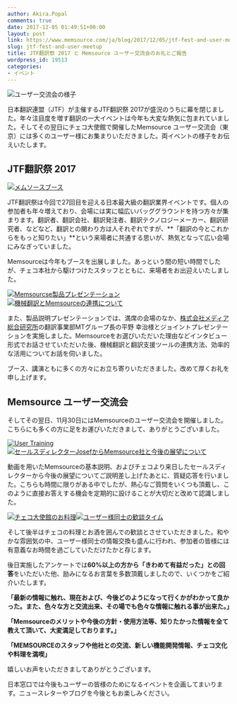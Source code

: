 ```yaml
---
author: Akira.Popal
comments: true
date: 2017-12-05 01:49:51+00:00
layout: post
link: https://www.memsource.com/ja/blog/2017/12/05/jtf-fest-and-user-meetup/
slug: jtf-fest-and-user-meetup
title: JTF翻訳祭 2017 と Memsource ユーザー交流会のお礼とご報告
wordpress_id: 19513
categories:
- イベント
---
```




![ユーザー交流会の様子](https://www.memsource.com/wp-content/uploads/2017/12/24259721_10155386747703439_209004266_o-e1512438524860-1024x894.jpg)

日本翻訳連盟（JTF）が主催するJTF翻訳祭 2017が盛況のうちに幕を閉じました。年々注目度を増す翻訳の一大イベントは今年も大変な熱気に包まれていました。そしてその翌日にチェコ大使館で開催したMemsource ユーザー交流会（東京）には多くのユーザー様にお集まりいただきました。両イベントの様子をお伝えいたします。

<!-- more -->


## 




## JTF翻訳祭 2017


[![メムソースブース](https://www.memsource.com/wp-content/uploads/2017/12/CIMG0686-1024x657.jpg)](https://www.memsource.com/wp-content/uploads/2017/12/CIMG0686.jpg)



JTF翻訳祭は今回で27回目を迎える日本最大級の翻訳業界イベントです。個人の参加者も年々増えており、会場には実に幅広いバッググラウンドを持つ方々が集まります。翻訳者、翻訳会社、翻訳発注者、翻訳テクノロジーメーカー、翻訳研究者、などなど、翻訳との関わり方は人それぞれですが、**「翻訳の今とこれからをもっと知りたい」**という来場者に共通する思いが、熱気となって広い会場にみなぎっていました。

Memsourceは今年もブースを出展しました。あっという間の短い時間でしたが、チェコ本社から駆けつけたスタッフとともに、来場者をお出迎えいたしました。

[![Memsourcse製品プレゼンテーション](https://www.memsource.com/wp-content/uploads/2017/12/CIMG0696-300x286.jpg)](https://www.memsource.com/wp-content/uploads/2017/12/CIMG0696.jpg)[![機械翻訳とMemsourceの連携について](https://www.memsource.com/wp-content/uploads/2017/12/CIMG0714-300x225.jpg)](https://www.memsource.com/wp-content/uploads/2017/12/CIMG0714.jpg)



















また、製品説明プレゼンテーションでは、満席の会場のなか、[株式会社メディア総合研究所](http://www.mediasoken.jp/)の翻訳事業部MTグループ長の平野 幸治様とジョイントプレゼンテーションを実施しました。Memsourceをお選びいただいた理由などインタビュー形式でお話させていただいた後、機械翻訳と翻訳支援ツールの連携方法、効率的な活用についてお話を伺いました。



ブース、講演ともに多くの方々にお立ち寄りいただきました。改めて厚くお礼を申し上げます。


## Memsource ユーザー交流会


そしてその翌日、11月30日にはMemsourceのユーザー交流会を開催しました。こちらにも多くの方に足をお運びいただきまして、ありがとうございました。

[![User Training](https://www.memsource.com/wp-content/uploads/2017/12/CIMG07211-300x213.jpg)](https://www.memsource.com/wp-content/uploads/2017/12/CIMG07211.jpg)[![セールスディレクターJosefからMemsource社と今後の展望について](https://www.memsource.com/wp-content/uploads/2017/12/CIMG0734-1-300x271.jpg)](https://www.memsource.com/wp-content/uploads/2017/12/CIMG0734-1.jpg)



















動画を用いたMemsourceの基本説明、およびチェコより来日したセールスディレクターから今後の展望についてご説明差し上げたあとに、質疑応答を行いました。こちらも時間に限りがある中でしたが、熱心なご質問をいくつも頂戴し、このように直接お答えする機会を定期的に設けることが大切だと改めて認識しました。



[![チェコ大使館のお料理](https://www.memsource.com/wp-content/uploads/2017/12/CIMG0739-295x300.jpg)](https://www.memsource.com/wp-content/uploads/2017/12/CIMG0739.jpg)[![ユーザー様同士の歓談タイム](https://www.memsource.com/wp-content/uploads/2017/12/24271407_10155386747948439_1529413546_o-300x141.jpg)](https://www.memsource.com/wp-content/uploads/2017/12/24271407_10155386747948439_1529413546_o.jpg)

















そして後半はチェコの料理とお酒を囲んでの歓談とさせていただきました。和やかな雰囲気の中、ユーザー様同士の情報交換も盛んに行われ、参加者の皆様には有意義なお時間を過ごしていただけたかと存じます。

後日実施したアンケートでは**60%以上の方から「きわめて有益だった」との回答**をいただいた他、励みになるお言葉を多数頂戴しましたので、いくつかをご紹介いたします。



**「最新の情報に触れ、現在および、今後どのようになって行くかがわかって良かった。また、色々な方と交流出来、その場でも色々な情報に触れる事が出来た。」**



**「Memsourceのメリットや今後の方針・使用方法等、知りたかった情報を全て教えて頂いて、大変満足しております。」**



**「MEMSOURCEのスタッフや他社との交流、新しい機能開発情報、チェコ文化や料理を満喫」**



嬉しいお声をいただきましてありがとうございます。

日本窓口では今後もユーザーの皆様のためになるイベントを企画してまいります。ニュースレターやブログを今後ともお楽しみください。



